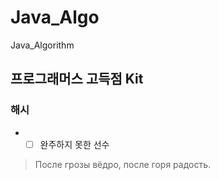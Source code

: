 # Java_Algo
Java_Algorithm

## 프로그래머스 고득점 Kit </br>
### 해시
   * -[ ] 완주하지 못한 선수 

> После грозы вёдро, после горя радость.
